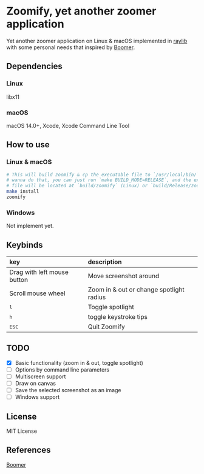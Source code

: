 # Zoomify, yet another zoomer application

Yet another zoomer application on Linux & macOS implemented in [raylib](https://github.com/raysan5/raylib)
with some personal needs that inspired by [Boomer](https://github.com/tsoding/boomer).

## Dependencies

### Linux

libx11

### macOS

macOS 14.0+, Xcode, Xcode Command Line Tool

## How to use

### Linux & macOS

```sh
# This will build zoomify & cp the executable file to `/usr/local/bin/`, if don't
# wanna do that, you can just run `make BUILD_MODE=RELEASE`, and the executable
# file will be located at `build/zoomify` (Linux) or `build/Release/zoomify` (macOS)
make install
zoomify
```

### Windows

Not implement yet.

## Keybinds

| key                           | description                              |
| :---------------------------- | :--------------------------------------- |
| Drag with left mouse button   | Move screenshot around                   |
| Scroll mouse wheel            | Zoom in & out or change spotlight radius |
| <kbd>l</kbd>                  | Toggle spotlight                         |
| <kbd>h</kbd>                  | toggle keystroke tips                    |
| <kbd>ESC</kbd>                | Quit Zoomify                             |

## TODO

- [x] Basic functionality (zoom in & out, toggle spotlight)
- [ ] Options by command line parameters
- [ ] Multiscreen support
- [ ] Draw on canvas
- [ ] Save the selected screenshot as an image
- [ ] Windows support

## License

MIT License

## References

[Boomer](https://github.com/tsoding/boomer)
